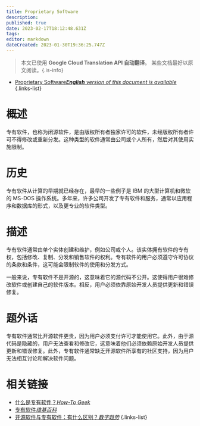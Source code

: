 ```yaml
---
title: Proprietary Software
description: 
published: true
date: 2023-02-17T18:12:48.631Z
tags: 
editor: markdown
dateCreated: 2023-01-30T19:36:25.747Z
---
```


> 本文已使用 **Google Cloud Translation API 自动翻译**。
某些文档最好以原文阅读。{.is-info}
- [Proprietary Software***English** version of this document is available*](/en/Knowledge-base/Dictionary/proprietary-software)
{.links-list}


# 概述
专有软件，也称为闭源软件，是由版权所有者独家许可的软件，未经版权所有者许可不得修改或重新分发。这种类型的软件通常由公司或个人所有，然后对其使用实施限制。

# 历史
专有软件从计算的早期就已经存在，最早的一些例子是 IBM 的大型计算机和微软的 MS-DOS 操作系统。多年来，许多公司开发了专有软件和服务，通常以应用程序和数据库的形式，以及更专业的软件类型。

# 描述
专有软件通常由单个实体创建和维护，例如公司或个人。该实体拥有软件的专有权，包括修改、复制、分发和销售软件的权利。专有软件的用户必须遵守许可协议的条款和条件，这可能会限制软件的使用和分发方式。

一般来说，专有软件不是开源的，这意味着它的源代码不公开。这使得用户很难修改软件或创建自己的软件版本。相反，用户必须依靠原始开发人员提供更新和错误修复。

# 题外话
专有软件通常比开源软件更贵，因为用户必须支付许可才能使用它。此外，由于源代码是隐藏的，用户无法查看和修改它，这意味着他们必须依赖原始开发人员提供更新和错误修复。此外，专有软件通常缺乏开源软件所享有的社区支持，因为用户无法相互讨论和解决软件问题。

# 相关链接
- [什么是专有软件？*How-To Geek*](https://www.howtogeek.com/401027/what-is-proprietary-software/)
- [专有软件*维基百科*](https://en.wikipedia.org/wiki/Proprietary_software)
- [开源软件与专有软件：有什么区别？*数字趋势*](https://www.digitaltrends.com/computing/open-source-vs-proprietary-software/)
{.links-list}